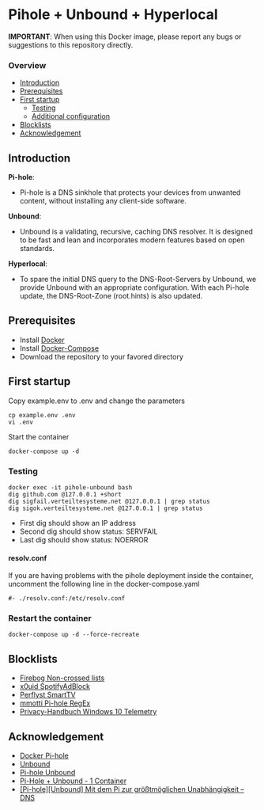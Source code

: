 # Pihole + Unbound + Hyperlocal

**IMPORTANT**: When using this Docker image, please report any bugs or suggestions to this repository directly.

### Overview
- [Introduction](https://github.com/sujiba/pihole-unbound-hyperlocal#introduction)
- [Prerequisites](https://github.com/sujiba/pihole-unbound-hyperlocal#prerequisites)
- [First startup](https://github.com/sujiba/pihole-unbound-hyperlocal#first-startup)
  - [Testing](https://github.com/sujiba/pihole-unbound-hyperlocal#testing)
  - [Additional configuration](https://github.com/sujiba/pihole-unbound-hyperlocal#additional-configuration)
- [Blocklists](https://github.com/sujiba/pihole-unbound-hyperlocal#blocklists)
- [Acknowledgement](https://github.com/sujiba/pihole-unbound-hyperlocal#acknowledgement)

## Introduction
**Pi-hole**:
- Pi-hole is a DNS sinkhole that protects your devices from unwanted content, without installing any client-side software.

**Unbound**:
- Unbound is a validating, recursive, caching DNS resolver. It is designed to be fast and lean and incorporates modern features based on open standards. 

**Hyperlocal**:
- To spare the initial DNS query to the DNS-Root-Servers by Unbound, we provide Unbound with an appropriate configuration. With each Pi-hole update, the DNS-Root-Zone (root.hints) is also updated. 

## Prerequisites
- Install [Docker](https://docs.docker.com/get-docker/)
- Install [Docker-Compose](https://docs.docker.com/compose/install/)
- Download the repository to your favored directory

## First startup
Copy example.env to .env and change the parameters
```
cp example.env .env
vi .env
```
Start the container
```
docker-compose up -d
```

### Testing
```
docker exec -it pihole-unbound bash
dig github.com @127.0.0.1 +short
dig sigfail.verteiltesysteme.net @127.0.0.1 | grep status 
dig sigok.verteiltesysteme.net @127.0.0.1 | grep status 
```
- First dig should show an IP address
- Second dig should show status: SERVFAIL
- Last dig should show status: NOERROR

#### resolv.conf
If you are having problems with the pihole deployment inside the container, uncomment the following line in the docker-compose.yaml
```
#- ./resolv.conf:/etc/resolv.conf
```

### Restart the container
```
docker-compose up -d --force-recreate
```

## Blocklists
- [Firebog Non-crossed lists](https://v.firebog.net/hosts/lists.php?type=nocross)
- [x0uid SpotifyAdBlock](https://raw.githubusercontent.com/x0uid/SpotifyAdBlock/master/SpotifyBlocklist.txt)
- [Perflyst SmartTV](https://raw.githubusercontent.com/Perflyst/PiHoleBlocklist/master/SmartTV.txt)
- [mmotti Pi-hole RegEx](https://raw.githubusercontent.com/mmotti/pihole-regex/master/regex.list)
- [Privacy-Handbuch Windows 10 Telemetry](https://www.privacy-handbuch.de/handbuch_90a2.htm)

## Acknowledgement
- [Docker Pi-hole](https://github.com/pi-hole/docker-pi-hole)
- [Unbound](https://nlnetlabs.nl/projects/unbound/about/)
- [Pi-hole Unbound](https://docs.pi-hole.net/guides/dns/unbound/)
- [Pi-Hole + Unbound - 1 Container](https://github.com/chriscrowe/docker-pihole-unbound/tree/master/one-container)
- [[Pi-hole][Unbound] Mit dem Pi zur größtmöglichen Unabhängigkeit – DNS](https://forum.kuketz-blog.de/viewtopic.php?f=53&t=8759)
